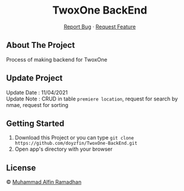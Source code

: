 <h1 align='center'>TwoxOne BackEnd</h1>
  <p align="center">
    <a href="https://github.com/doyzfin/Res-Web-Ticketing/issues">Report Bug</a>
    ·
    <a href="https://github.com/oyzfin/Res-Web-Ticketing/pulls">Request Feature</a>
  </p>


## About The Project

Process of making backend for TwoxOne

## Update Project

Update Date  : 11/04/2021 <br>
Update Note  : CRUD in table `premiere location`, request for search by nmae, request for sorting

## Getting Started

1. Download this Project or you can type `git clone https://github.com/doyzfin/TwoxOne-BackEnd.git`
2. Open app's directory with your browser

## License

© [Muhammad Alfin Ramadhan](https://github.com/doyzfin/)

